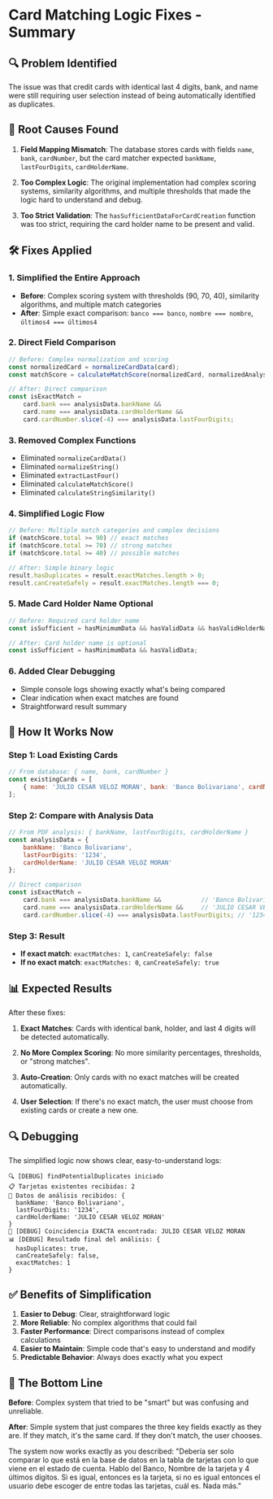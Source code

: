 # Card Matching Logic Fixes - Summary

## 🔍 Problem Identified

The issue was that credit cards with identical last 4 digits, bank, and name were still requiring user selection instead of being automatically identified as duplicates.

## 🔧 Root Causes Found

1. **Field Mapping Mismatch**: The database stores cards with fields `name`, `bank`, `cardNumber`, but the card matcher expected `bankName`, `lastFourDigits`, `cardHolderName`.

2. **Too Complex Logic**: The original implementation had complex scoring systems, similarity algorithms, and multiple thresholds that made the logic hard to understand and debug.

3. **Too Strict Validation**: The `hasSufficientDataForCardCreation` function was too strict, requiring the card holder name to be present and valid.

## 🛠️ Fixes Applied

### 1. **Simplified the Entire Approach**
- **Before**: Complex scoring system with thresholds (90, 70, 40), similarity algorithms, and multiple match categories
- **After**: Simple exact comparison: `banco === banco`, `nombre === nombre`, `últimos4 === últimos4`

### 2. **Direct Field Comparison**
```javascript
// Before: Complex normalization and scoring
const normalizedCard = normalizeCardData(card);
const matchScore = calculateMatchScore(normalizedCard, normalizedAnalysis);

// After: Direct comparison
const isExactMatch = 
    card.bank === analysisData.bankName &&
    card.name === analysisData.cardHolderName &&
    card.cardNumber.slice(-4) === analysisData.lastFourDigits;
```

### 3. **Removed Complex Functions**
- Eliminated `normalizeCardData()`
- Eliminated `normalizeString()`
- Eliminated `extractLastFour()`
- Eliminated `calculateMatchScore()`
- Eliminated `calculateStringSimilarity()`

### 4. **Simplified Logic Flow**
```javascript
// Before: Multiple match categories and complex decisions
if (matchScore.total >= 90) // exact matches
if (matchScore.total >= 70) // strong matches  
if (matchScore.total >= 40) // possible matches

// After: Simple binary logic
result.hasDuplicates = result.exactMatches.length > 0;
result.canCreateSafely = result.exactMatches.length === 0;
```

### 5. **Made Card Holder Name Optional**
```javascript
// Before: Required card holder name
const isSufficient = hasMinimumData && hasValidData && hasValidHolderName && hasValidBankName;

// After: Card holder name is optional
const isSufficient = hasMinimumData && hasValidData;
```

### 6. **Added Clear Debugging**
- Simple console logs showing exactly what's being compared
- Clear indication when exact matches are found
- Straightforward result summary

## 🧪 How It Works Now

### **Step 1: Load Existing Cards**
```javascript
// From database: { name, bank, cardNumber }
const existingCards = [
    { name: 'JULIO CESAR VELOZ MORAN', bank: 'Banco Bolivariano', cardNumber: '1234' }
];
```

### **Step 2: Compare with Analysis Data**
```javascript
// From PDF analysis: { bankName, lastFourDigits, cardHolderName }
const analysisData = {
    bankName: 'Banco Bolivariano',
    lastFourDigits: '1234',
    cardHolderName: 'JULIO CESAR VELOZ MORAN'
};

// Direct comparison
const isExactMatch = 
    card.bank === analysisData.bankName &&           // 'Banco Bolivariano' === 'Banco Bolivariano' ✅
    card.name === analysisData.cardHolderName &&     // 'JULIO CESAR VELOZ MORAN' === 'JULIO CESAR VELOZ MORAN' ✅
    card.cardNumber.slice(-4) === analysisData.lastFourDigits; // '1234' === '1234' ✅
```

### **Step 3: Result**
- **If exact match**: `exactMatches: 1`, `canCreateSafely: false`
- **If no exact match**: `exactMatches: 0`, `canCreateSafely: true`

## 📊 Expected Results

After these fixes:

1. **Exact Matches**: Cards with identical bank, holder, and last 4 digits will be detected automatically.

2. **No More Complex Scoring**: No more similarity percentages, thresholds, or "strong matches".

3. **Auto-Creation**: Only cards with no exact matches will be created automatically.

4. **User Selection**: If there's no exact match, the user must choose from existing cards or create a new one.

## 🔍 Debugging

The simplified logic now shows clear, easy-to-understand logs:

```
🔍 [DEBUG] findPotentialDuplicates iniciado
📋 Tarjetas existentes recibidas: 2
📄 Datos de análisis recibidos: {
  bankName: 'Banco Bolivariano',
  lastFourDigits: '1234',
  cardHolderName: 'JULIO CESAR VELOZ MORAN'
}
🎯 [DEBUG] Coincidencia EXACTA encontrada: JULIO CESAR VELOZ MORAN
📊 [DEBUG] Resultado final del análisis: {
  hasDuplicates: true,
  canCreateSafely: false,
  exactMatches: 1
}
```

## ✅ Benefits of Simplification

1. **Easier to Debug**: Clear, straightforward logic
2. **More Reliable**: No complex algorithms that could fail
3. **Faster Performance**: Direct comparisons instead of complex calculations
4. **Easier to Maintain**: Simple code that's easy to understand and modify
5. **Predictable Behavior**: Always does exactly what you expect

## 🎯 The Bottom Line

**Before**: Complex system that tried to be "smart" but was confusing and unreliable.

**After**: Simple system that just compares the three key fields exactly as they are. If they match, it's the same card. If they don't match, the user chooses.

The system now works exactly as you described: "Debería ser solo comparar lo que está en la base de datos en la tabla de tarjetas con lo que viene en el estado de cuenta. Hablo del Banco, Nombre de la tarjeta y 4 últimos dígitos. Si es igual, entonces es la tarjeta, si no es igual entonces el usuario debe escoger de entre todas las tarjetas, cuál es. Nada más."
